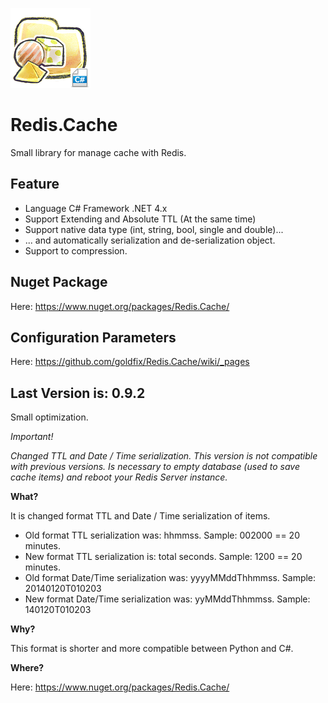 ![Logo](https://raw.githubusercontent.com/goldfix/Redis.Cache/master/_etc/ico_c.png)

Redis.Cache
===========

Small library for manage cache with Redis.

Feature
-------

* Language C# Framework .NET 4.x
* Support Extending and Absolute TTL (At the same time)
* Support native data type (int, string, bool, single and double)...
* ... and automatically serialization and de-serialization object.
* Support to compression.

Nuget Package
-------------

Here: https://www.nuget.org/packages/Redis.Cache/

Configuration Parameters
------------------------

Here: https://github.com/goldfix/Redis.Cache/wiki/_pages

Last Version is: 0.9.2
----------------------

Small optimization.

*Important!*

_Changed TTL and Date / Time serialization. This version is not compatible with previous versions. Is necessary to empty database (used to save cache items) and reboot your Redis Server instance._

**What?**

It is changed format TTL and Date / Time serialization of items.

* Old format TTL serialization was: hhmmss. Sample: 002000 == 20 minutes.
* New format TTL serialization is: total seconds. Sample: 1200 == 20 minutes.
* Old format Date/Time serialization was: yyyyMMddThhmmss. Sample: 20140120T010203
* New format Date/Time serialization was: yyMMddThhmmss. Sample: 140120T010203

**Why?**

This format is shorter and more compatible between Python and C#.

**Where?**

Here: https://www.nuget.org/packages/Redis.Cache/


